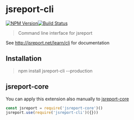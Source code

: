 # jsreport-cli

[![NPM Version](http://img.shields.io/npm/v/jsreport-cli.svg?style=flat-square)](https://npmjs.com/package/jsreport-cli)[![Build Status](https://travis-ci.org/jsreport/jsreport-cli.png?branch=master)](https://travis-ci.org/jsreport/jsreport-cli)

> Command line interface for jsreport

See http://jsreport.net/learn/cli for documentation

## Installation
> npm install jsreport-cli --production

## jsreport-core

You can apply this extension also manually to [jsreport-core](https://github.com/jsreport/jsreport-core)

```js
const jsreport = require('jsreport-core')()
jsreport.use(require('jsreport-cli')({}))
```
